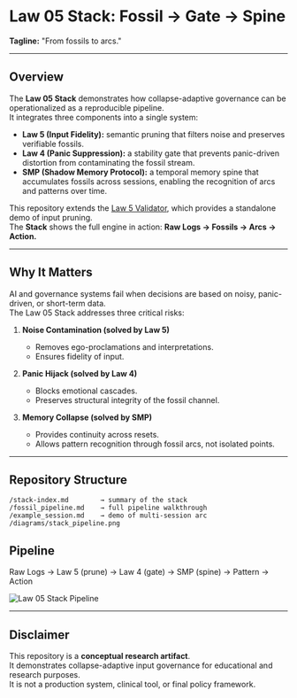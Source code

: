 
# Law 05 Stack: Fossil → Gate → Spine

**Tagline:** "From fossils to arcs."

---

## Overview
The **Law 05 Stack** demonstrates how collapse-adaptive governance can be operationalized as a reproducible pipeline.  
It integrates three components into a single system:

- **Law 5 (Input Fidelity):** semantic pruning that filters noise and preserves verifiable fossils.  
- **Law 4 (Panic Suppression):** a stability gate that prevents panic-driven distortion from contaminating the fossil stream.  
- **SMP (Shadow Memory Protocol):** a temporal memory spine that accumulates fossils across sessions, enabling the recognition of arcs and patterns over time.  

This repository extends the [Law 5 Validator](../law05-input-fidelity), which provides a standalone demo of input pruning.  
The **Stack** shows the full engine in action: **Raw Logs → Fossils → Arcs → Action.**

---

## Why It Matters
AI and governance systems fail when decisions are based on noisy, panic-driven, or short-term data.  
The Law 05 Stack addresses three critical risks:

1. **Noise Contamination (solved by Law 5)**  
   - Removes ego-proclamations and interpretations.  
   - Ensures fidelity of input.

2. **Panic Hijack (solved by Law 4)**  
   - Blocks emotional cascades.  
   - Preserves structural integrity of the fossil channel.

3. **Memory Collapse (solved by SMP)**  
   - Provides continuity across resets.  
   - Allows pattern recognition through fossil arcs, not isolated points.  

---

## Repository Structure
```
/stack-index.md        → summary of the stack
/fossil_pipeline.md    → full pipeline walkthrough
/example_session.md    → demo of multi-session arc
/diagrams/stack_pipeline.png
```
## Pipeline
Raw Logs → Law 5 (prune) → Law 4 (gate) → SMP (spine) → Pattern → Action

![Law 05 Stack Pipeline](diagrams/stack_pipeline.png)

---

## Disclaimer
This repository is a **conceptual research artifact**.  
It demonstrates collapse-adaptive input governance for educational and research purposes.  
It is not a production system, clinical tool, or final policy framework.
